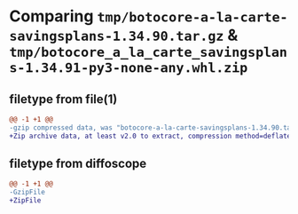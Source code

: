 # Comparing `tmp/botocore-a-la-carte-savingsplans-1.34.90.tar.gz` & `tmp/botocore_a_la_carte_savingsplans-1.34.91-py3-none-any.whl.zip`

## filetype from file(1)

```diff
@@ -1 +1 @@
-gzip compressed data, was "botocore-a-la-carte-savingsplans-1.34.90.tar", last modified: Wed Apr 24 01:02:24 2024, max compression
+Zip archive data, at least v2.0 to extract, compression method=deflate
```

## filetype from diffoscope

```diff
@@ -1 +1 @@
-GzipFile
+ZipFile
```

